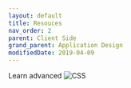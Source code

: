 ```yaml
---
layout: default
title: Resouces
nav_order: 2
parent: Client Side
grand_parent: Application Design
modifiedDate: 2019-04-09
---
```


Learn advanced ![CSS](https://coding-artist.teachable.com/p/how-to-make-pure-css-images)
